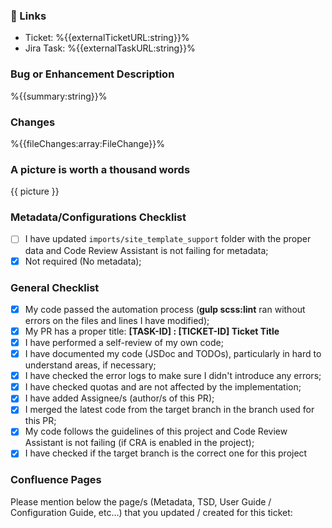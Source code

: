 ### :ticket: Links
- Ticket: %{{externalTicketURL:string}}%
- Jira Task: %{{externalTaskURL:string}}%

### Bug or Enhancement Description
%{{summary:string}}%

### Changes
%{{fileChanges:array:FileChange}}%

### A picture is worth a thousand words
{{ picture }}

### Metadata/Configurations Checklist
- [ ] I have updated `imports/site_template_support` folder with the proper data and Code Review Assistant is not failing for metadata;
- [x] Not required (No metadata);

### General Checklist
- [x] My code passed the automation process (**gulp scss:lint** ran without errors on the files and lines I have modified);
- [x] My PR has a proper title: **[TASK-ID] : [TICKET-ID] Ticket Title**
- [x] I have performed a self-review of my own code;
- [x] I have documented my code (JSDoc and TODOs), particularly in hard to understand areas, if necessary;
- [x] I have checked the error logs to make sure I didn't introduce any errors;
- [x] I have checked quotas and are not affected by the implementation;
- [x] I have added Assignee/s (author/s of this PR);
- [x] I merged the latest code from the target branch in the branch used for this PR;
- [x] My code follows the guidelines of this project and Code Review Assistant is not failing (if CRA is enabled in the project);
- [x] I have checked if the target branch is the correct one for this project

### Confluence Pages
Please mention below the page/s (Metadata, TSD, User Guide / Configuration Guide, etc…) that you updated / created for this ticket:
